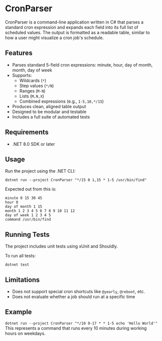 # CronParser

CronParser is a command-line application written in C# that parses a standard cron expression and expands each field into its full list of scheduled values. The output is formatted as a readable table, similar to how a user might visualize a cron job's schedule.

## Features

- Parses standard 5-field cron expressions: minute, hour, day of month, month, day of week
- Supports:
  - Wildcards (`*`)
  - Step values (`*/N`)
  - Ranges (`M-N`)
  - Lists (`M,N,X`)
  - Combined expressions (e.g., `1-5,10,*/15`)
- Produces clean, aligned table output
- Designed to be modular and testable
- Includes a full suite of automated tests

## Requirements

- .NET 8.0 SDK or later

## Usage

Run the project using the .NET CLI:

`dotnet run --project CronParser "*/15 0 1,15 * 1-5 /usr/bin/find"`

Expected out from this is:

```text
minute 0 15 30 45
hour 0
day of month 1 15
month 1 2 3 4 5 6 7 8 9 10 11 12
day of week 1 2 3 4 5
command /usr/bin/find
```

## Running Tests

The project includes unit tests using xUnit and Shouldly.

To run all tests:

`dotnet test`

## Limitations

- Does not support special cron shortcuts like `@yearly`, `@reboot`, etc.
- Does not evaluate whether a job should run at a specific time

## Example

`dotnet run --project CronParser "*/10 9-17 * * 1-5 echo 'Hello World'"`
This represents a command that runs every 10 minutes during working hours on weekdays.
